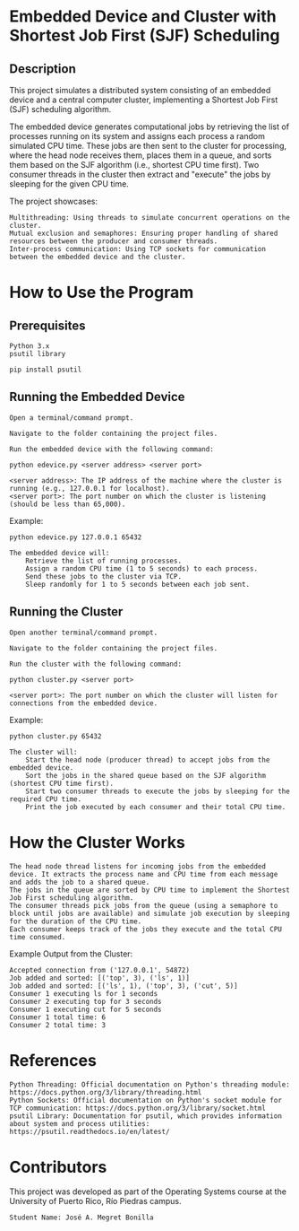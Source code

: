 # Embedded Device and Cluster with Shortest Job First (SJF) Scheduling

## Description

This project simulates a distributed system consisting of an embedded device and a central computer cluster, implementing a Shortest Job First (SJF) scheduling algorithm.

The embedded device generates computational jobs by retrieving the list of processes running on its system and assigns each process a random simulated CPU time. These jobs are then sent to the cluster for processing, where the head node receives them, places them in a queue, and sorts them based on the SJF algorithm (i.e., shortest CPU time first). Two consumer threads in the cluster then extract and "execute" the jobs by sleeping for the given CPU time.

The project showcases:

    Multithreading: Using threads to simulate concurrent operations on the cluster.
    Mutual exclusion and semaphores: Ensuring proper handling of shared resources between the producer and consumer threads.
    Inter-process communication: Using TCP sockets for communication between the embedded device and the cluster.

# How to Use the Program
## Prerequisites

    Python 3.x
    psutil library 

    pip install psutil

## Running the Embedded Device

    Open a terminal/command prompt.

    Navigate to the folder containing the project files.

    Run the embedded device with the following command:

    python edevice.py <server address> <server port>

    <server address>: The IP address of the machine where the cluster is running (e.g., 127.0.0.1 for localhost).
    <server port>: The port number on which the cluster is listening (should be less than 65,000).

Example:

    python edevice.py 127.0.0.1 65432

    The embedded device will:
        Retrieve the list of running processes.
        Assign a random CPU time (1 to 5 seconds) to each process.
        Send these jobs to the cluster via TCP.
        Sleep randomly for 1 to 5 seconds between each job sent.

## Running the Cluster

    Open another terminal/command prompt.

    Navigate to the folder containing the project files.

    Run the cluster with the following command:

    python cluster.py <server port>   

    <server port>: The port number on which the cluster will listen for connections from the embedded device.

Example:

    python cluster.py 65432

    The cluster will:
        Start the head node (producer thread) to accept jobs from the embedded device.
        Sort the jobs in the shared queue based on the SJF algorithm (shortest CPU time first).
        Start two consumer threads to execute the jobs by sleeping for the required CPU time.
        Print the job executed by each consumer and their total CPU time.

# How the Cluster Works

    The head node thread listens for incoming jobs from the embedded device. It extracts the process name and CPU time from each message and adds the job to a shared queue.
    The jobs in the queue are sorted by CPU time to implement the Shortest Job First scheduling algorithm.
    The consumer threads pick jobs from the queue (using a semaphore to block until jobs are available) and simulate job execution by sleeping for the duration of the CPU time.
    Each consumer keeps track of the jobs they execute and the total CPU time consumed.

Example Output from the Cluster:

    Accepted connection from ('127.0.0.1', 54872)
    Job added and sorted: [('top', 3), ('ls', 1)]
    Job added and sorted: [('ls', 1), ('top', 3), ('cut', 5)]
    Consumer 1 executing ls for 1 seconds
    Consumer 2 executing top for 3 seconds
    Consumer 1 executing cut for 5 seconds
    Consumer 1 total time: 6
    Consumer 2 total time: 3

# References

    Python Threading: Official documentation on Python's threading module: https://docs.python.org/3/library/threading.html
    Python Sockets: Official documentation on Python's socket module for TCP communication: https://docs.python.org/3/library/socket.html
    psutil Library: Documentation for psutil, which provides information about system and process utilities: https://psutil.readthedocs.io/en/latest/

# Contributors

This project was developed as part of the Operating Systems course at the University of Puerto Rico, Río Piedras campus.

    Student Name: José A. Megret Bonilla
    
